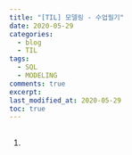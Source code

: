 ```yaml
---
title: "[TIL] 모델링 - 수업필기"
date: 2020-05-29
categories:
  - blog
  - TIL
tags:
  - SQL
  - MODELING
comments: true
excerpt: 
last_modified_at: 2020-05-29
toc: true
---
```


## 

1. 